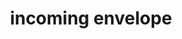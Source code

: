 ---
layout: objects
title: incoming envelope
emoji: incoming_envelope
permalink: 📨.html
image: assets/img/3moji/incoming_envelope.png
---